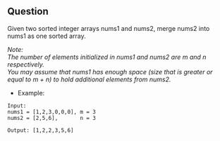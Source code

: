 ## Question
Given two sorted integer arrays nums1 and nums2, merge nums2 into nums1 as one sorted array.

*Note:   
The number of elements initialized in nums1 and nums2 are m and n respectively.   
You may assume that nums1 has enough space (size that is greater or equal to m + n) to hold additional elements from nums2.*

- Example:
```
Input:
nums1 = [1,2,3,0,0,0], m = 3
nums2 = [2,5,6],       n = 3

Output: [1,2,2,3,5,6]
```

